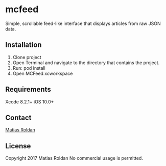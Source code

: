 # mcfeed

Simple, scrollable feed-like interface that displays articles from raw JSON data.

## Installation

1. Clone project
2. Open Terminal and navigate to the directory that contains the project.
2. Run: pod install
3. Open MCFeed.xcworkspace

## Requirements

Xcode 8.2.1+
iOS 10.0+

## Contact

[Matias Roldan](mailto:roldanmatias@gmail.com)

## License

Copyright 2017 Matias Roldan
No commercial usage is permitted.
